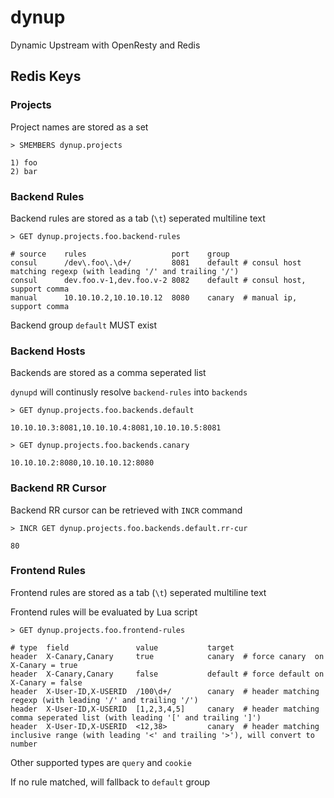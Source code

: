 # dynup

Dynamic Upstream with OpenResty and Redis

## Redis Keys

### Projects

Project names are stored as a set

```plain
> SMEMBERS dynup.projects

1) foo
2) bar
```

### Backend Rules

Backend rules are stored as a tab (`\t`) seperated multiline text

```plain
> GET dynup.projects.foo.backend-rules

# source    rules                   port    group
consul      /dev\.foo\.\d+/         8081    default # consul host matching regexp (with leading '/' and trailing '/')
consul      dev.foo.v-1,dev.foo.v-2 8082    default # consul host, support comma
manual      10.10.10.2,10.10.10.12  8080    canary  # manual ip, support comma
```

Backend group `default` MUST exist

### Backend Hosts

Backends are stored as a comma seperated list

`dynupd` will continusly resolve `backend-rules` into `backends`

```plain
> GET dynup.projects.foo.backends.default

10.10.10.3:8081,10.10.10.4:8081,10.10.10.5:8081

> GET dynup.projects.foo.backends.canary

10.10.10.2:8080,10.10.10.12:8080
```

### Backend RR Cursor

Backend RR cursor can be retrieved with `INCR` command

```plain
> INCR GET dynup.projects.foo.backends.default.rr-cur

80
```

### Frontend Rules

Frontend rules are stored as a tab (`\t`) seperated multiline text

Frontend rules will be evaluated by Lua script

```plain
> GET dynup.projects.foo.frontend-rules

# type  field               value           target
header  X-Canary,Canary     true            canary  # force canary  on X-Canary = true
header  X-Canary,Canary     false           default # force default on X-Canary = false
header  X-User-ID,X-USERID  /100\d+/        canary  # header matching regexp (with leading '/' and trailing '/')
header  X-User-ID,X-USERID  [1,2,3,4,5]     canary  # header matching comma seperated list (with leading '[' and trailing ']')
header  X-User-ID,X-USERID  <12,38>         canary  # header matching inclusive range (with leading '<' and trailing '>'), will convert to number 
```

Other supported types are `query` and `cookie`

If no rule matched, will fallback to `default` group
